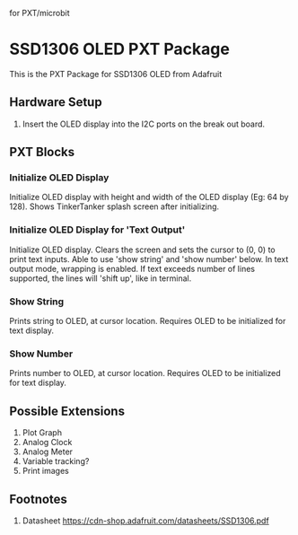 for PXT/microbit

# SSD1306 OLED PXT Package

This is the PXT Package for SSD1306 OLED from Adafruit

## Hardware Setup
1. Insert the OLED display into the I2C ports on the break out board.

## PXT Blocks
### Initialize OLED Display
Initialize OLED display with height and width of the OLED display (Eg: 64 by 128).
Shows TinkerTanker splash screen after initializing.

### Initialize OLED Display for 'Text Output'
Initialize OLED display.
Clears the screen and sets the cursor to (0, 0) to print text inputs.
Able to use 'show string' and 'show number' below.
In text output mode, wrapping is enabled.
If text exceeds number of lines supported, the lines will 'shift up', like in terminal.

### Show String
Prints string to OLED, at cursor location.
Requires OLED to be initialized for text display.

### Show Number
Prints number to OLED, at cursor location.
Requires OLED to be initialized for text display.


## Possible Extensions
1. Plot Graph
2. Analog Clock
3. Analog Meter
4. Variable tracking?
6. Print images

## Footnotes
1.  Datasheet
https://cdn-shop.adafruit.com/datasheets/SSD1306.pdf